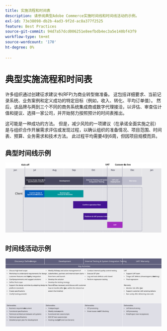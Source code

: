```yaml
---
title: 实施流程和时间表
description: 请参阅典型Adobe Commerce实施时间线和时间线活动的示例。
exl-id: 73e38098-db2b-4ad3-9f2d-ac8a377f2525
feature: Best Practices
source-git-commit: 94d7a57dcd006251e8eefbdb4ec3a5e140bf43f9
workflow-type: tm+mt
source-wordcount: '170'
ht-degree: 0%

---
```



# 典型实施流程和时间表

许多组织通过创建征求建议书(RFP)为商业转型做准备。 这包括详细要求、当前记录系统、业务案例和定义成功的特定目标（例如，收入、转化、平均订单值）。 然后，该品牌与两到三个不同的商务系统集成商或数字代理接洽，以评估、审查估计值和提议、选择一家公司，并开始努力按照预计的时间表推出。

这可能是一种成功的方法。 但是，减少风险的一项建议（在承诺全面实施之前）是与组织合作开展需求评估或发现过程，以确认组织的准备情况、项目范围、时间表、预算、业务需求和技术方法。 此过程平均需要4到6周，但因项目规模而异。

## 典型时间线示例

![典型商务实施时间表示例](../../assets/playbooks/timeline-example.svg)

## 时间线活动示例

![示例商务实施时间线活动](../../assets/playbooks/timeline-activities-example.svg)
